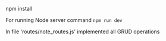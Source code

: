 
npm install

For running Node server
command `npm run dev`

In file 'routes/note_routes.js' implemented all GRUD operations

